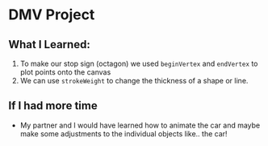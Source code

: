 # DMV Project

## What I Learned:
1. To make our stop sign (octagon) we used `beginVertex` and `endVertex` to plot points onto the canvas 
2. We can use `strokeWeight` to change the thickness of a shape or line. 

## If I had more time 
* My partner and I would have learned how to animate the car and maybe make some adjustments to the individual objects like.. the car!


